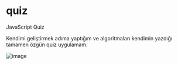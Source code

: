 # quiz
 JavaScript Quiz 
 
 
 Kendimi geliştirmek adıma yaptığım ve algoritmaları kendimin yazdığı tamamen özgün quiz uygulamam.
 
![image](https://user-images.githubusercontent.com/73612983/149979657-dd101225-007f-46f0-ae29-e6f01a163648.png)
